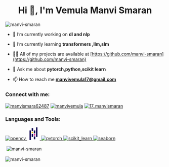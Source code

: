<h1 align="center">Hi 👋, I'm Vemula Manvi Smaran</h1>
<p align="left"> <img src="https://komarev.com/ghpvc/?username=manvi-smaran&label=Profile%20views&color=0e75b6&style=flat" alt="manvi-smaran" /> </p>

- 🔭 I’m currently working on **dl and nlp**

- 🌱 I’m currently learning **transformers ,llm,slm**

- 👨‍💻 All of my projects are available at [https://github.com/manvi-smaran](https://github.com/manvi-smaran)

- 💬 Ask me about **pytorch,python,scikit learn**

- 📫 How to reach me **manvivemula17@gmail.com**

<h3 align="left">Connect with me:</h3>
<p align="left">
<a href="https://twitter.com/manvismara62487" target="blank"><img align="center" src="https://raw.githubusercontent.com/rahuldkjain/github-profile-readme-generator/master/src/images/icons/Social/twitter.svg" alt="manvismara62487" height="30" width="40" /></a>
<a href="https://kaggle.com/manvivemula" target="blank"><img align="center" src="https://raw.githubusercontent.com/rahuldkjain/github-profile-readme-generator/master/src/images/icons/Social/kaggle.svg" alt="manvivemula" height="30" width="40" /></a>
<a href="https://instagram.com/17_manvismaran" target="blank"><img align="center" src="https://raw.githubusercontent.com/rahuldkjain/github-profile-readme-generator/master/src/images/icons/Social/instagram.svg" alt="17_manvismaran" height="30" width="40" /></a>
</p>

<h3 align="left">Languages and Tools:</h3>
<p align="left"> <a href="https://opencv.org/" target="_blank" rel="noreferrer"> <img src="https://www.vectorlogo.zone/logos/opencv/opencv-icon.svg" alt="opencv" width="40" height="40"/> </a> <a href="https://pandas.pydata.org/" target="_blank" rel="noreferrer"> <img src="https://raw.githubusercontent.com/devicons/devicon/2ae2a900d2f041da66e950e4d48052658d850630/icons/pandas/pandas-original.svg" alt="pandas" width="40" height="40"/> </a> <a href="https://pytorch.org/" target="_blank" rel="noreferrer"> <img src="https://www.vectorlogo.zone/logos/pytorch/pytorch-icon.svg" alt="pytorch" width="40" height="40"/> </a> <a href="https://scikit-learn.org/" target="_blank" rel="noreferrer"> <img src="https://upload.wikimedia.org/wikipedia/commons/0/05/Scikit_learn_logo_small.svg" alt="scikit_learn" width="40" height="40"/> </a> <a href="https://seaborn.pydata.org/" target="_blank" rel="noreferrer"> <img src="https://seaborn.pydata.org/_images/logo-mark-lightbg.svg" alt="seaborn" width="40" height="40"/> </a> </p>

<p>&nbsp;<img align="center" src="https://github-readme-stats.vercel.app/api?username=manvi-smaran&show_icons=true&locale=en" alt="manvi-smaran" /></p>

<p><img align="center" src="https://github-readme-streak-stats.herokuapp.com/?user=manvi-smaran&" alt="manvi-smaran" /></p>

